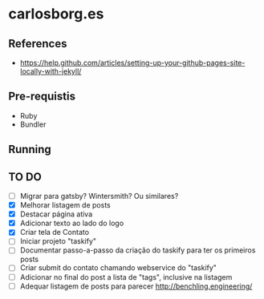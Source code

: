 # carlosborg.es

## References

* https://help.github.com/articles/setting-up-your-github-pages-site-locally-with-jekyll/

## Pre-requistis
* Ruby
* Bundler

## Running



## TO DO

- [ ] Migrar para gatsby? Wintersmith? Ou similares?
- [x] Melhorar listagem de posts
- [x] Destacar página ativa
- [x] Adicionar texto ao lado do logo
- [x] Criar tela de Contato
- [ ] Iniciar projeto "taskify"
- [ ] Documentar passo-a-passo da criação do taskify para ter os primeiros posts
- [ ] Criar submit do contato chamando webservice do "taskify"
- [ ] Adicionar no final do post a lista de "tags", inclusive na listagem
- [ ] Adequar listagem de posts para parecer http://benchling.engineering/
